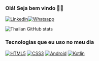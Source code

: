 ### Olá! Seja bem vindo ✋🏼

[![Linkedin](https://img.shields.io/badge/LinkedIn-0077B5?style=for-the-badge&logo=linkedin&logoColor=white)](https://www.linkedin.com/in/thailan-godoy-81a537148/)[![Whatsapp](https://img.shields.io/badge/WhatsApp-25D366?style=for-the-badge&logo=whatsapp&logoColor=white)](https://wa.me/5521987189565)

![Thailan GitHub stats](https://github-readme-stats.vercel.app/api?username=ThailanRg&show_icons=true&theme=transparent)


### Tecnologias que eu uso no meu dia
 [![HTML5](https://img.shields.io/badge/HTML5-E34F26?style=for-the-badge&logo=html5&logoColor=white)]() [![CSS3](https://img.shields.io/badge/CSS3-1572B6?style=for-the-badge&logo=css3&logoColor=white)]()  [![Android](https://img.shields.io/badge/Android_Studio-3DDC84?style=for-the-badge&logo=android-studio&logoColor=white)]() [![Kotlin](https://img.shields.io/badge/Kotlin-0095D5?&style=for-the-badge&logo=kotlin&logoColor=white)]()
